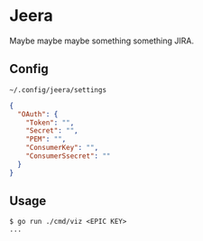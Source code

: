 # Jeera

Maybe maybe maybe something something JIRA.

## Config

`~/.config/jeera/settings`

```json
{
  "OAuth": {
    "Token": "",
    "Secret": "",
    "PEM": "",
    "ConsumerKey": "",
    "ConsumerSsecret": ""
  }
}
```

## Usage

```console
$ go run ./cmd/viz <EPIC KEY>
...
```
